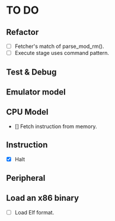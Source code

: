 # TO DO

## Refactor

- [ ] Fetcher's match of parse_mod_rm().
- [ ] Execute stage uses command pattern.

## Test & Debug

## Emulator model

## CPU Model

- [] Fetch instruction from memory.

## Instruction

- [x] Halt

## Peripheral

## Load an x86 binary

- [ ] Load Elf format.

